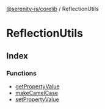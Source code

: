 [@serenity-is/corelib](../../README.md) / ReflectionUtils

# ReflectionUtils

## Index

### Functions

- [getPropertyValue](functions/getPropertyValue.md)
- [makeCamelCase](functions/makeCamelCase.md)
- [setPropertyValue](functions/setPropertyValue.md)
